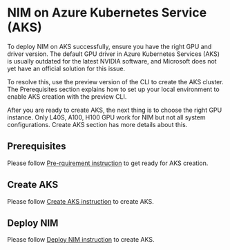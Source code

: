 # NIM on Azure Kubernetes Service (AKS)


To deploy NIM on AKS successfully, ensure you have the right GPU and driver version. The default GPU driver in Azure Kubernetes Services (AKS) is usually outdated for the latest NVIDIA software, and Microsoft does not yet have an official solution for this issue.

To resolve this, use the preview version of the CLI to create the AKS cluster. The Prerequisites section explains how to set up your local environment to enable AKS creation with the preview CLI.

After you are ready to create AKS, the next thing is to choose the right GPU instance.  Only L40S, A100, H100 GPU work for NIM but not all system configurations.  Create AKS section has more details about this.

## Prerequisites

Please follow [Pre-rquirement instruction](./prerequisites/README.md) to get ready for AKS creation.

## Create AKS

Please follow [Create AKS instruction](./setup/README.md) to create AKS.

## Deploy NIM

Please follow [Deploy NIM instruction](../../../helm/README.md) to create AKS.
